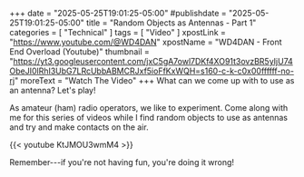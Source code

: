 +++
date = "2025-05-25T19:01:25-05:00"
#publishdate = "2025-05-25T19:01:25-05:00"
title = "Random Objects as Antennas - Part 1"
categories = [ "Technical" ]
tags = [ "Video" ]
xpostLink = "https://www.youtube.com/@WD4DAN"
xpostName = "WD4DAN - Front End Overload (Youtube)"
thumbnail = "https://yt3.googleusercontent.com/jxC5gA7owl7DKf4XO91t3ovzBR5yIjU74ObeJI0lRhI3UbG7LRcUbbABMCRJxf5ioFfKxWQH=s160-c-k-c0x00ffffff-no-rj"
moreText = "Watch The Video"
+++
What can we come up with to use as an antenna?  Let's play!
<!--more-->

As amateur (ham) radio operators, we like to experiment. Come along
with me for this series of videos while I find random objects to use as
antennas and try and make contacts on the air.

{{< youtube KtJMOU3wmM4 >}}

<p class="clear"></p>

Remember---if you're not having fun, you're doing it wrong!

